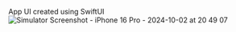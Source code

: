 App UI created using SwiftUI 
![Simulator Screenshot - iPhone 16 Pro - 2024-10-02 at 20 49 07](https://github.com/user-attachments/assets/9e453f77-adff-43a9-b70d-aa8c2c94f59b)
